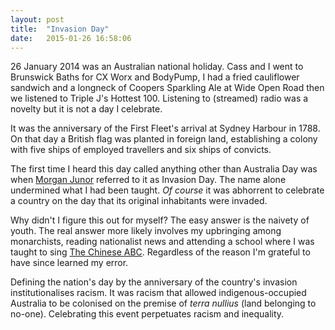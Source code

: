 ```yaml
---
layout: post
title:  "Invasion Day"
date:   2015-01-26 16:58:06
---
```


26 January 2014 was an Australian national holiday.
Cass and I went to Brunswick Baths for CX Worx and BodyPump, I had a fried cauliflower sandwich and a longneck of Coopers Sparkling Ale at Wide Open Road then we listened to Triple J's Hottest 100.
Listening to (streamed) radio was a novelty but it is not a day I celebrate.

It was the anniversary of the First Fleet's arrival at Sydney Harbour in 1788.
On that day a British flag was planted in foreign land, establishing a colony with five ships of employed travellers and six ships of convicts.

The first time I heard this day called anything other than Australia Day was when [Morgan Junor][] referred to it as Invasion Day.
The name alone undermined what I had been taught.
*Of course* it was abhorrent to celebrate a country on the day that its original inhabitants were invaded.

[Morgan Junor]: http://insomnius.org

Why didn't I figure this out for myself?
The easy answer is the naivety of youth.
The real answer more likely involves my upbringing among monarchists, reading nationalist news and attending a school where I was taught to sing [The Chinese ABC][].
Regardless of the reason I'm grateful to have since learned my error.

[The Chinese ABC]: https://soundcloud.com/snowdoguk/the-chinese-abc

Defining the nation's day by the anniversary of the country's invasion institutionalises racism.
It was racism that allowed indigenous-occupied Australia to be colonised on the premise of *terra nullius* (land belonging to no-one).
Celebrating this event perpetuates racism and inequality.